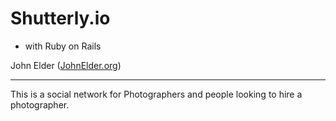 Shutterly.io
========================================================


- with Ruby on Rails


John Elder ([JohnElder.org](http://JohnElder.org))
  
--------------------------------------------------------

This is a social network for Photographers and people
looking to hire a photographer.


